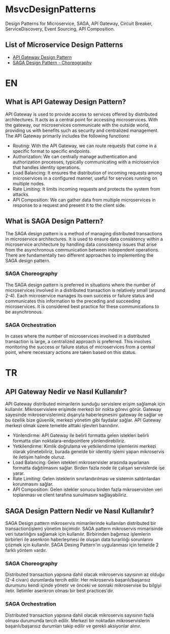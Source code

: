 # MsvcDesignPatterns
Design Patterns for Microservice, SAGA, API Gateway, Circuit Breaker, ServiceDiscovery, Event Sourcing, API Composition.

## List of Microservice Design Patterns
- [API Gateway Design Pattern](ApiGateway)
- [SAGA Design Pattern - Choreography](SagaChoreography)


# EN
## What is API Gateway Design Pattern?
API Gateway is used to provide access to services offered by distributed architectures. 
It acts as a central point for accessing microservices. With the gateway, 
our microservices communicate with the outside world, providing us with benefits such as security and centralized management. 
The API Gateway primarily includes the following functions:

- Routing: With the API Gateway, we can route requests that come in a specific format to specific endpoints.
- Authorization: We can centrally manage authentication and authorization processes, typically communicating with a microservice that handles identity operations.
- Load Balancing: It ensures the distribution of incoming requests among microservices in a configured manner, useful for services running on multiple nodes.
- Rate Limiting: It limits incoming requests and protects the system from attacks.
- API Composition: We can gather data from multiple microservices in response to a request and present it to the client side.

## What is SAGA Design Pattern?
The SAGA design pattern is a method of managing distributed transactions in microservice architectures. 
It is used to ensure data consistency within a microservice architecture by handling data consistency issues that 
arise from the asynchronous communication between independent operations. 
There are fundamentally two different approaches to implementing the SAGA design pattern.

### SAGA Choreography
The SAGA design pattern is preferred in situations where the number of microservices 
involved in a distributed transaction is relatively small (around 2-4). Each microservice manages 
its own success or failure status and communicates this information to the preceding and succeeding microservices. 
It is considered best practice for these communications to be asynchronous.

### SAGA Orchestration
In cases where the number of microservices involved in a distributed transaction is large, a centralized approach is preferred.
This involves monitoring the success or failure status of microservices from a central point, 
where necessary actions are taken based on this status.


# TR
## API Gateway Nedir ve Nasıl Kullanılır?
API Gateway distributed mimarilerin sunduğu servislere erişim sağlamak için kullanılır. 
Mikroservislere erişimde merkezi bir nokta görevi görür. Gateway sayesinde mikroservislerimiz dışarıyla haberleşmesini gateway 
ile sağlar ve bu özellik bize güvenlik, merkezi yönetim gibi faydalar sağlar.
API Gateway merkezi olmak üzere temelde alttaki işlevleri barındırır.
- Yönlendirme: API Gateway ile belirli formatta gelen istekleri belirli formatta olan noktalara-endpointlere yönlendirebiliriz.
- Yetkilendirme: Kimlik doğrulama ve yetkilendirme işlemlerini merkezi olarak yönetebiliriz, burada genelde bir identity işlemi yapan mikroservis ile iletişim halinde oluruz.
- Load Balancing: Gelen istekleri mikroservisler arasında ayarlanan formatta dağıtılmasını sağlar. Birden fazla node ile çalışan servislerde işe yarar.
- Rate Limiting: Gelen isteklerin sınırlandırılması ve sistemin saldırılardan korunmasını sağlar.
- API Composition: Gelen istekler sonucu birden fazla mikroservisten veri toplanması ve client tarafına sunulmasını sağlayabiliriz.

## SAGA Design Pattern Nedir ve Nasıl Kullanılır?
SAGA Design pattern mikroservis mimarilerinde kullanılan distributed bir transaction(işlem) yönetim biçimidir.
SAGA pattern mikroservis mimarisinde veri tutarlılığını sağlamak için kullanılır. Birbirinden bağımsız işlemlerin 
birbirleri ile asenkron haberleşmesi ile oluşan data turarlılığı sorunlarını çözmek için kullanılır.
SAGA Desing Pattern'in uygulanması için temelde 2 farklı yöntem vardır.

### SAGA Choreography
Distributed transaction yapısına dahil olacak mikroservis sayısının az olduğu (2-4 civarı) durumlarda tercih edilir. 
Her mikroservis başarılı/başarısız durumunu kendi içinde yönetir ve önceki ve sonraki mikroservise bu bilgiyi iletir.
İletimler asenkron olması bir best practices'dir. 

### SAGA Orchestration
Distributed transaction yapısına dahil olacak mikroservis sayısının fazla olması durumunda tercih edilir.
Merkezi bir noktadan mikroservislerin başarılı/başarısız durumları takip edilir ve gerekli aksiyonlar alınır.
